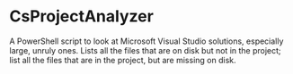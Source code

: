 # CsProjectAnalyzer

A PowerShell script to look at Microsoft Visual Studio solutions,
especially large, unruly ones. Lists all the files that are on disk but not in the
project; list all the files that are in the project, but are missing on disk.

